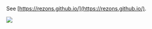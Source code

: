 See [https://rezons.github.io/](https://rezons.github.io/).

![](https://github.githubassets.com/images/icons/emoji/octocat.png|width=100px)
